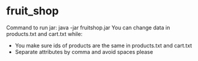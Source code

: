 # fruit_shop

Command to run jar: java -jar fruitshop.jar
You can change data in products.txt and cart.txt while:
* You make sure ids of products are the same in products.txt and cart.txt
* Separate attributes by comma and avoid spaces please
